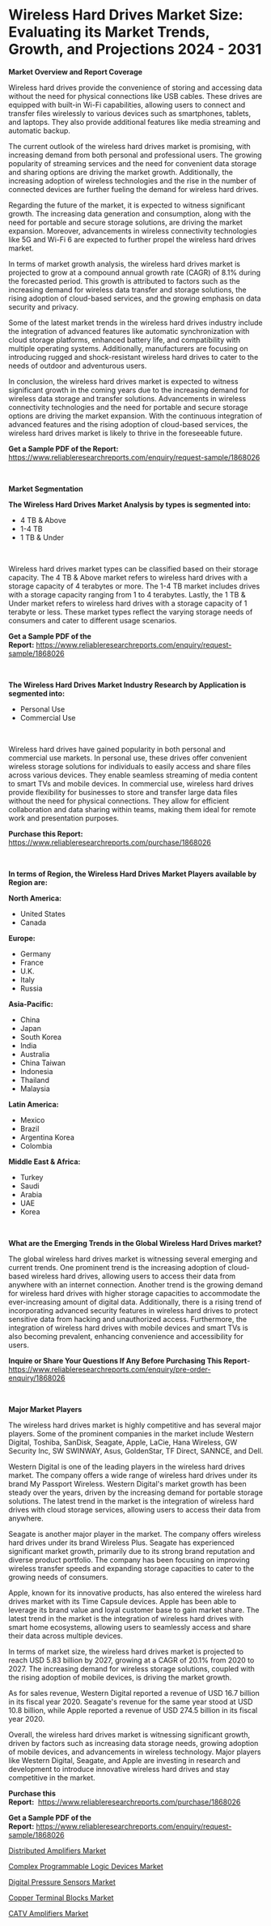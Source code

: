 <p><h1>Wireless Hard Drives Market Size: Evaluating its Market Trends, Growth, and Projections 2024 - 2031</h1></p><p><strong>Market Overview and Report Coverage</strong></p>
<p><p>Wireless hard drives provide the convenience of storing and accessing data without the need for physical connections like USB cables. These drives are equipped with built-in Wi-Fi capabilities, allowing users to connect and transfer files wirelessly to various devices such as smartphones, tablets, and laptops. They also provide additional features like media streaming and automatic backup.</p><p>The current outlook of the wireless hard drives market is promising, with increasing demand from both personal and professional users. The growing popularity of streaming services and the need for convenient data storage and sharing options are driving the market growth. Additionally, the increasing adoption of wireless technologies and the rise in the number of connected devices are further fueling the demand for wireless hard drives.</p><p>Regarding the future of the market, it is expected to witness significant growth. The increasing data generation and consumption, along with the need for portable and secure storage solutions, are driving the market expansion. Moreover, advancements in wireless connectivity technologies like 5G and Wi-Fi 6 are expected to further propel the wireless hard drives market.</p><p>In terms of market growth analysis, the wireless hard drives market is projected to grow at a compound annual growth rate (CAGR) of 8.1% during the forecasted period. This growth is attributed to factors such as the increasing demand for wireless data transfer and storage solutions, the rising adoption of cloud-based services, and the growing emphasis on data security and privacy.</p><p>Some of the latest market trends in the wireless hard drives industry include the integration of advanced features like automatic synchronization with cloud storage platforms, enhanced battery life, and compatibility with multiple operating systems. Additionally, manufacturers are focusing on introducing rugged and shock-resistant wireless hard drives to cater to the needs of outdoor and adventurous users.</p><p>In conclusion, the wireless hard drives market is expected to witness significant growth in the coming years due to the increasing demand for wireless data storage and transfer solutions. Advancements in wireless connectivity technologies and the need for portable and secure storage options are driving the market expansion. With the continuous integration of advanced features and the rising adoption of cloud-based services, the wireless hard drives market is likely to thrive in the foreseeable future.</p></p>
<p><strong>Get a Sample PDF of the Report:</strong> <a href="https://www.reliableresearchreports.com/enquiry/request-sample/1868026">https://www.reliableresearchreports.com/enquiry/request-sample/1868026</a></p>
<p>&nbsp;</p>
<p><strong>Market Segmentation</strong></p>
<p><strong>The Wireless Hard Drives Market Analysis by types is segmented into:</strong></p>
<p><ul><li>4 TB & Above</li><li>1-4 TB</li><li>1 TB & Under</li></ul></p>
<p>&nbsp;</p>
<p><p>Wireless hard drives market types can be classified based on their storage capacity. The 4 TB & Above market refers to wireless hard drives with a storage capacity of 4 terabytes or more. The 1-4 TB market includes drives with a storage capacity ranging from 1 to 4 terabytes. Lastly, the 1 TB & Under market refers to wireless hard drives with a storage capacity of 1 terabyte or less. These market types reflect the varying storage needs of consumers and cater to different usage scenarios.</p></p>
<p><strong>Get a Sample PDF of the Report:</strong>&nbsp;<a href="https://www.reliableresearchreports.com/enquiry/request-sample/1868026">https://www.reliableresearchreports.com/enquiry/request-sample/1868026</a></p>
<p>&nbsp;</p>
<p><strong>The Wireless Hard Drives Market Industry Research by Application is segmented into:</strong></p>
<p><ul><li>Personal Use</li><li>Commercial Use</li></ul></p>
<p>&nbsp;</p>
<p><p>Wireless hard drives have gained popularity in both personal and commercial use markets. In personal use, these drives offer convenient wireless storage solutions for individuals to easily access and share files across various devices. They enable seamless streaming of media content to smart TVs and mobile devices. In commercial use, wireless hard drives provide flexibility for businesses to store and transfer large data files without the need for physical connections. They allow for efficient collaboration and data sharing within teams, making them ideal for remote work and presentation purposes.</p></p>
<p><strong>Purchase this Report:</strong>&nbsp; <a href="https://www.reliableresearchreports.com/purchase/1868026">https://www.reliableresearchreports.com/purchase/1868026</a></p>
<p>&nbsp;</p>
<p><strong>In terms of Region, the Wireless Hard Drives Market Players available by Region are:</strong></p>
<p>
    <p> <strong> North America: </strong>
        <ul>
            <li>United States</li>
            <li>Canada</li>
        </ul>
        </p> 
    <p> <strong> Europe: </strong>
        <ul>
            <li>Germany</li>
            <li>France</li>
            <li>U.K.</li>
            <li>Italy</li>
            <li>Russia</li>
        </ul>
        </p> 
    <p> <strong> Asia-Pacific: </strong>
        <ul>
            <li>China</li>
            <li>Japan</li>
            <li>South Korea</li>
            <li>India</li>
            <li>Australia</li>
            <li>China Taiwan</li>
            <li>Indonesia</li>
            <li>Thailand</li>
            <li>Malaysia</li>
        </ul>
        </p> 
    <p> <strong> Latin America: </strong>
        <ul>
            <li>Mexico</li>
            <li>Brazil</li>
            <li>Argentina Korea</li>
            <li>Colombia</li>
        </ul>
        </p> 
    <p> <strong> Middle East & Africa: </strong>
        <ul>
            <li>Turkey</li>
            <li>Saudi</li>
            <li>Arabia</li>
            <li>UAE</li>
            <li>Korea</li>
        </ul>
    </p>
    </p>
<p>&nbsp;</p>
<p><strong>What are the Emerging Trends in the Global Wireless Hard Drives market?</strong></p>
<p><p>The global wireless hard drives market is witnessing several emerging and current trends. One prominent trend is the increasing adoption of cloud-based wireless hard drives, allowing users to access their data from anywhere with an internet connection. Another trend is the growing demand for wireless hard drives with higher storage capacities to accommodate the ever-increasing amount of digital data. Additionally, there is a rising trend of incorporating advanced security features in wireless hard drives to protect sensitive data from hacking and unauthorized access. Furthermore, the integration of wireless hard drives with mobile devices and smart TVs is also becoming prevalent, enhancing convenience and accessibility for users.</p></p>
<p><strong>Inquire or Share Your Questions If Any Before Purchasing This Report</strong>- <a href="https://www.reliableresearchreports.com/enquiry/pre-order-enquiry/1868026">https://www.reliableresearchreports.com/enquiry/pre-order-enquiry/1868026</a></p>
<p>&nbsp;</p>
<p><strong>Major Market Players</strong></p>
<p><p>The wireless hard drives market is highly competitive and has several major players. Some of the prominent companies in the market include Western Digital, Toshiba, SanDisk, Seagate, Apple, LaCie, Hana Wireless, GW Security Inc, SW SWINWAY, Asus, GoldenStar, TF Direct, SANNCE, and Dell.</p><p>Western Digital is one of the leading players in the wireless hard drives market. The company offers a wide range of wireless hard drives under its brand My Passport Wireless. Western Digital's market growth has been steady over the years, driven by the increasing demand for portable storage solutions. The latest trend in the market is the integration of wireless hard drives with cloud storage services, allowing users to access their data from anywhere.</p><p>Seagate is another major player in the market. The company offers wireless hard drives under its brand Wireless Plus. Seagate has experienced significant market growth, primarily due to its strong brand reputation and diverse product portfolio. The company has been focusing on improving wireless transfer speeds and expanding storage capacities to cater to the growing needs of consumers.</p><p>Apple, known for its innovative products, has also entered the wireless hard drives market with its Time Capsule devices. Apple has been able to leverage its brand value and loyal customer base to gain market share. The latest trend in the market is the integration of wireless hard drives with smart home ecosystems, allowing users to seamlessly access and share their data across multiple devices.</p><p>In terms of market size, the wireless hard drives market is projected to reach USD 5.83 billion by 2027, growing at a CAGR of 20.1% from 2020 to 2027. The increasing demand for wireless storage solutions, coupled with the rising adoption of mobile devices, is driving the market growth.</p><p>As for sales revenue, Western Digital reported a revenue of USD 16.7 billion in its fiscal year 2020. Seagate's revenue for the same year stood at USD 10.8 billion, while Apple reported a revenue of USD 274.5 billion in its fiscal year 2020.</p><p>Overall, the wireless hard drives market is witnessing significant growth, driven by factors such as increasing data storage needs, growing adoption of mobile devices, and advancements in wireless technology. Major players like Western Digital, Seagate, and Apple are investing in research and development to introduce innovative wireless hard drives and stay competitive in the market.</p></p>
<p><strong>Purchase this Report:</strong>&nbsp;&nbsp;<a href="https://www.reliableresearchreports.com/purchase/1868026">https://www.reliableresearchreports.com/purchase/1868026</a></p>
<p></p>
<p><strong>Get a Sample PDF of the Report:</strong>&nbsp;<a href="https://www.reliableresearchreports.com/enquiry/request-sample/1868026">https://www.reliableresearchreports.com/enquiry/request-sample/1868026</a></p>
<p><p><a href="https://github.com/rahu1506/Market-Research-Report-List-2/blob/main/distributed-amplifiers-market.md">Distributed Amplifiers Market</a></p><p><a href="https://github.com/rahu1501/Market-Research-Report-List-2/blob/main/complex-programmable-logic-devices-market.md">Complex Programmable Logic Devices Market</a></p><p><a href="https://github.com/rahu1505/Market-Research-Report-List-2/blob/main/digital-pressure-sensors-market.md">Digital Pressure Sensors Market</a></p><p><a href="https://github.com/rahu1502/Market-Research-Report-List-2/blob/main/copper-terminal-blocks-market.md">Copper Terminal Blocks Market</a></p><p><a href="https://github.com/rahu1503/Market-Research-Report-List-2/blob/main/catv-amplifiers-market.md">CATV Amplifiers Market</a></p></p>